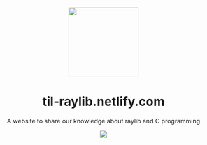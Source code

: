<p align='center'>
<br><img src='https://user-images.githubusercontent.com/74385/47948807-e0779800-df72-11e8-81e8-68ec5c61de46.png' width='160'><br>
</p>

<h1 align='center'>
til-raylib.netlify.com
</h1>

<p align='center'>
A website to share our knowledge about raylib and C programming
</p>

<p align='center'>
<a href='https://app.netlify.com/sites/til-raylib/deploys'>
<img src='https://api.netlify.com/api/v1/badges/067c3f21-1d5a-446c-8b14-81b179db1e09/deploy-status'>
</a>
</p>

<br>
